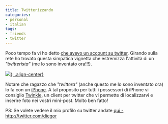 ```yaml
---
title: Twitterizzando
categories:
- personal
- italian
tags:
- friends
- twitter
---
```

Poco tempo fa vi ho detto [che avevo un account su
twitter]({{site.url}}/2008/04/03/twitter-cosa-sto-facendo/
"{{site.url}}/2008/04/03/twitter-cosa-sto-facendo/" ). Girando sulla
rete ho trovato questa simpatica vignetta che estremizza l'attività di un
_"twitterista"_ (me lo sono inventato ora!!!).

[![]({{site.url}}/images/twitter-cartoon.jpg){: .align-center}]({{site.url}}/images/twitter-cartoon.jpg "{{site.url}}/images/twitter-cartoon.jpg" )

Notare che ragazzo che _"twittera"_ (anche questo me lo sono inventato ora) lo
fa con un [iPhone](http://www.apple.com/iphone/ "http://www.apple.com/iphone/"
). A tal proposito per tutti i possessori di iPhone vi consiglio
[Twinkle](http://blog.wired.com/gadgets/2008/04/twinkle-twinkle.html
"http://blog.wired.com/gadgets/2008/04/twinkle-twinkle.html" ), un client per
twitter che vi permette di localizzarvi e inserire foto nei vostri mini-post.
Molto ben fatto!

PS: Se volete vedere il mio profilo su twitter andate [qui -
http://twitter.com/diegor ](http://twitter.com/diegor
"http://twitter.com/diegor" )

